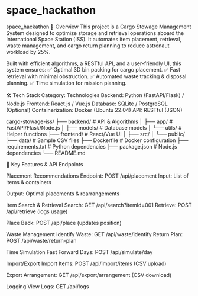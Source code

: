 # space_hackathon
space_hackathon
📌 Overview This project is a Cargo Stowage Management System designed to optimize storage and retrieval operations aboard the International Space Station (ISS). It automates item placement, retrieval, waste management, and cargo return planning to reduce astronaut workload by 25%.

Built with efficient algorithms, a RESTful API, and a user-friendly UI, this system ensures: ✅ Optimal 3D bin packing for cargo placement. ✅ Fast retrieval with minimal obstruction. ✅ Automated waste tracking & disposal planning. ✅ Time simulation for mission planning.

🛠️ Tech Stack Category: Technologies Backend: Python (FastAPI/Flask) / Node.js Frontend: React.js / Vue.js Database: SQLite / PostgreSQL (Optional) Containerization: Docker (Ubuntu 22.04) API: RESTful (JSON)

cargo-stowage-iss/
├── backend/ # API & Algorithms
│ ├── app/ # FastAPI/Flask/Node.js
│ ├── models/ # Database models
│ └── utils/ # Helper functions
├── frontend/ # React/Vue UI
│ ├── src/
│ └── public/
├── data/ # Sample CSV files
├── Dockerfile # Docker configuration
├── requirements.txt # Python dependencies
├── package.json # Node.js dependencies
└── README.md

🚀 Key Features & API Endpoints

Placement Recommendations Endpoint: POST /api/placement
Input: List of items & containers

Output: Optimal placements & rearrangements

Item Search & Retrieval Search: GET /api/search?itemId=001
Retrieve: POST /api/retrieve (logs usage)

Place Back: POST /api/place (updates position)

Waste Management Identify Waste: GET /api/waste/identify
Return Plan: POST /api/waste/return-plan

Time Simulation Fast Forward Days: POST /api/simulate/day

Import/Export Import Items: POST /api/import/items (CSV upload)

Export Arrangement: GET /api/export/arrangement (CSV download)

Logging View Logs: GET /api/logs
